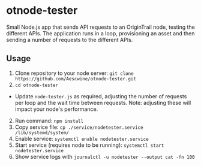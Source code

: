 # otnode-tester

Small Node.js app that sends API requests to an OriginTrail node, testing the different APIs. The application runs in a loop, provisioning an asset and then sending a number of requests to the different APIs.

## Usage

1. Clone repository to your node server: `git clone https://github.com/Aescwine/otnode-tester.git`
2. `cd otnode-tester`
 - Update `node-tester.js` as required, adjusting the number of requests per loop and the wait time between requests. Note: adjusting these will impact your node's performance.
2. Run command: `npm install`
3. Copy service file: `cp ./service/nodetester.service /lib/systemd/system/`
4. Enable service: `systemctl enable nodetester.service`
5. Start service (requires node to be running): `systemctl start nodetester.service`
6. Show service logs with `journalctl -u nodetester --output cat -fn 100`